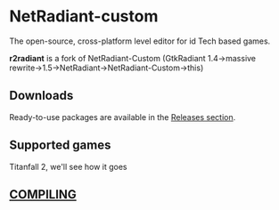 NetRadiant-custom
=================

The open-source, cross-platform level editor for id Tech based games.

**r2radiant** is a fork of NetRadiant-Custom (GtkRadiant 1.4&rarr;massive rewrite&rarr;1.5&rarr;NetRadiant&rarr;NetRadiant-Custom&rarr;this)


## Downloads

Ready-to-use packages are available in the [Releases section](/../../releases).

## Supported games

Titanfall 2, we'll see how it goes

## [COMPILING](/COMPILING)
